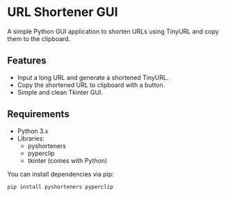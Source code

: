 # URL Shortener GUI

A simple Python GUI application to shorten URLs using TinyURL and copy them to the clipboard.

## Features
- Input a long URL and generate a shortened TinyURL.
- Copy the shortened URL to clipboard with a button.
- Simple and clean Tkinter GUI.

## Requirements
- Python 3.x
- Libraries:
  - pyshorteners
  - pyperclip
  - tkinter (comes with Python)

You can install dependencies via pip:

```bash
pip install pyshorteners pyperclip
